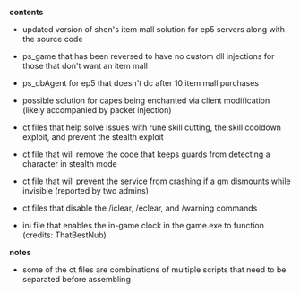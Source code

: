 **contents**

* updated version of shen's item mall solution for ep5 servers along with the source code

* ps_game that has been reversed to have no custom dll injections for those that don't want an item mall

* ps_dbAgent for ep5 that doesn't dc after 10 item mall purchases

* possible solution for capes being enchanted via client modification (likely accompanied by packet injection)

* ct files that help solve issues with rune skill cutting, the skill cooldown exploit, and prevent the stealth exploit

* ct file that will remove the code that keeps guards from detecting a character in stealth mode

* ct file that will prevent the service from crashing if a gm dismounts while invisible (reported by two admins)

* ct files that disable the /iclear, /eclear, and /warning commands

* ini file that enables the in-game clock in the game.exe to function (credits: ThatBestNub)

**notes** 

* some of the ct files are combinations of multiple scripts that need to be separated before assembling
